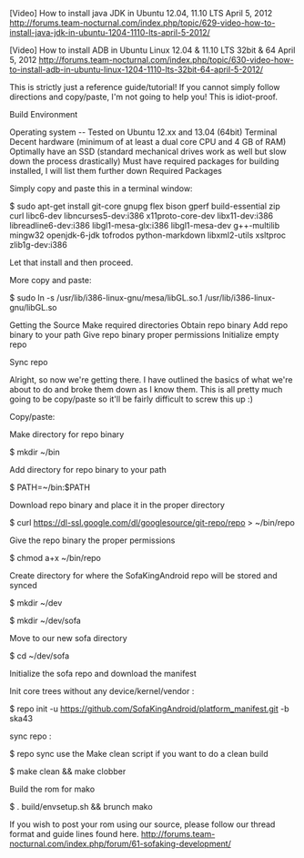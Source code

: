 [Video] How to install java JDK in Ubuntu 12.04, 11.10 LTS April 5, 2012
http://forums.team-nocturnal.com/index.php/topic/629-video-how-to-install-java-jdk-in-ubuntu-1204-1110-lts-april-5-2012/


[Video] How to install ADB in Ubuntu Linux 12.04 & 11.10 LTS 32bit & 64 April 5, 2012
http://forums.team-nocturnal.com/index.php/topic/630-video-how-to-install-adb-in-ubuntu-linux-1204-1110-lts-32bit-64-april-5-2012/

This is strictly just a reference guide/tutorial! If you cannot simply follow directions and copy/paste, I'm not going to help you! This is idiot-proof.

Build Environment

Operating system -- Tested on Ubuntu 12.xx and 13.04 (64bit)
Terminal
Decent hardware (minimum of at least a dual core CPU and 4 GB of RAM)
Optimally have an SSD (standard mechanical drives work as well but slow down the process drastically)
Must have required packages for building installed, I will list them further down
Required Packages

Simply copy and paste this in a terminal window:

$ sudo apt-get install git-core gnupg flex bison gperf build-essential zip curl libc6-dev libncurses5-dev:i386 x11proto-core-dev libx11-dev:i386 libreadline6-dev:i386 libgl1-mesa-glx:i386 libgl1-mesa-dev g++-multilib mingw32 openjdk-6-jdk tofrodos python-markdown libxml2-utils xsltproc zlib1g-dev:i386

Let that install and then proceed.

More copy and paste:

$ sudo ln -s /usr/lib/i386-linux-gnu/mesa/libGL.so.1 /usr/lib/i386-linux-gnu/libGL.so

Getting the Source
Make required directories
Obtain repo binary
Add repo binary to your path
Give repo binary proper permissions
Initialize empty repo

Sync repo

Alright, so now we're getting there. I have outlined the basics of what we're about to do and broke them down as I know them. This is all pretty much going to be copy/paste so it'll be fairly difficult to screw this up :)

Copy/paste:

Make directory for repo binary

$ mkdir ~/bin

Add directory for repo binary to your path

$ PATH=~/bin:$PATH

Download repo binary and place it in the proper directory

$ curl https://dl-ssl.google.com/dl/googlesource/git-repo/repo > ~/bin/repo

Give the repo binary the proper permissions

$ chmod a+x ~/bin/repo

Create directory for where the SofaKingAndroid repo will be stored and synced

$ mkdir ~/dev

$ mkdir ~/dev/sofa

Move to our new sofa directory

$ cd ~/dev/sofa

Initialize the sofa repo and download the manifest

Init core trees without any device/kernel/vendor :

$ repo init -u https://github.com/SofaKingAndroid/platform_manifest.git -b ska43

sync repo :

$ repo sync
use the Make clean script if you want to do a clean build

$ make clean && make clobber

Build the rom for mako

$ . build/envsetup.sh && brunch mako



If you wish to post your rom using our source, please follow our thread format and guide lines found here. 
http://forums.team-nocturnal.com/index.php/forum/61-sofaking-development/
